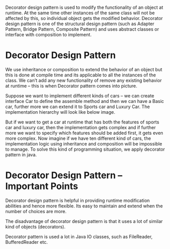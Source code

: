 Decorator design pattern is used to modify the functionality of an object at runtime. At the same time other instances 
of the same class will not be affected by this, so individual object gets the modified behavior. Decorator design 
pattern is one of the structural design pattern (such as Adapter Pattern, Bridge Pattern, Composite Pattern) and uses 
abstract classes or interface with composition to implement.


# Decorator Design Pattern

We use inheritance or composition to extend the behavior of an object but this is done at compile time and its applicable 
to all the instances of the class. We can’t add any new functionality of remove any existing behavior at runtime – this 
is when Decorator pattern comes into picture.

Suppose we want to implement different kinds of cars – we can create interface Car to define the assemble method and 
then we can have a Basic car, further more we can extend it to Sports car and Luxury Car. The implementation hierarchy 
will look like below image.


But if we want to get a car at runtime that has both the features of sports car and luxury car, then the implementation 
gets complex and if further more we want to specify which features should be added first, it gets even more complex. 
Now imagine if we have ten different kind of cars, the implementation logic using inheritance and composition will be 
impossible to manage. To solve this kind of programming situation, we apply decorator pattern in java.


# Decorator Design Pattern – Important Points

Decorator design pattern is helpful in providing runtime modification abilities and hence more flexible. Its easy to 
maintain and extend when the number of choices are more.

The disadvantage of decorator design pattern is that it uses a lot of similar kind of objects (decorators).

Decorator pattern is used a lot in Java IO classes, such as FileReader, BufferedReader etc.
